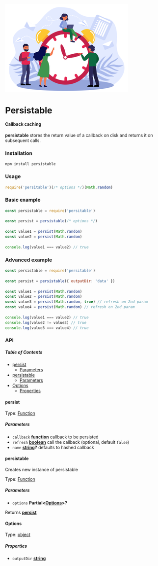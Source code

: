 <img src="./logo.svg" WIDTH=400>

# Persistable

#### Callback caching

**persistable** stores the return value of a callback on disk and returns it on subsequent calls.

### Installation

    npm install persistable

### Usage

```javascript
require('persitable')(/* options */)(Math.random)
```

### Basic example

```javascript
const persistable = require('persitable')

const persist = persistable(/* options */)

const value1 = persist(Math.random)
const value2 = persist(Math.random)

console.log(value1 === value2) // true
```

### Advanced example

```javascript
const persistable = require('persitable')

const persist = persistable({ outputDir: 'data' })

const value1 = persist(Math.random)
const value2 = persist(Math.random)
const value3 = persist(Math.random, true) // refresh on 2nd param
const value4 = persist(Math.random) // refresh on 2nd param

console.log(value1 === value2) // true
console.log(value2 != value3) // true
console.log(value3 === value4) // true
```

### API

<!-- Generated by documentation.js. Update this documentation by updating the source code. -->

##### Table of Contents

*   [persist](#persist)
    *   [Parameters](#parameters)
*   [persistable](#persistable)
    *   [Parameters](#parameters-1)
*   [Options](#options)
    *   [Properties](#properties)

#### persist

Type: [Function](https://developer.mozilla.org/docs/Web/JavaScript/Reference/Statements/function)

##### Parameters

*   `callback` **[function](https://developer.mozilla.org/docs/Web/JavaScript/Reference/Statements/function)** callback to be persisted
*   `refresh` **[boolean](https://developer.mozilla.org/docs/Web/JavaScript/Reference/Global_Objects/Boolean)** call the callback (optional, default `false`)
*   `name` **[string](https://developer.mozilla.org/docs/Web/JavaScript/Reference/Global_Objects/String)?** defaults to hashed callback

#### persistable

Creates new instance of persistable

Type: [Function](https://developer.mozilla.org/docs/Web/JavaScript/Reference/Statements/function)

##### Parameters

*   `options` **Partial<[Options](#options)>?** 

Returns **[persist](#persist)** 

#### Options

Type: [object](https://developer.mozilla.org/docs/Web/JavaScript/Reference/Global_Objects/Object)

##### Properties

*   `outputDir` **[string](https://developer.mozilla.org/docs/Web/JavaScript/Reference/Global_Objects/String)** 
